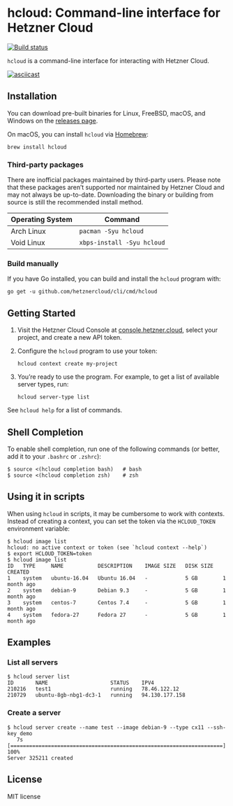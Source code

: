 # hcloud: Command-line interface for Hetzner Cloud

[![Build status](https://travis-ci.org/hetznercloud/cli.svg?branch=master)](https://travis-ci.org/hetznercloud/cli)

`hcloud` is a command-line interface for interacting with Hetzner Cloud.

[![asciicast](https://asciinema.org/a/157991.png)](https://asciinema.org/a/157991)

## Installation

You can download pre-built binaries for Linux, FreeBSD, macOS, and Windows on
the [releases page](https://github.com/hetznercloud/cli/releases).

On macOS, you can install `hcloud` via [Homebrew](https://brew.sh/):

    brew install hcloud

### Third-party packages

There are inofficial packages maintained by third-party users. Please note
that these packages aren’t supported nor maintained by Hetzner Cloud and
may not always be up-to-date. Downloading the binary or building from source
is still the recommended install method.

| Operating System | Command                                           |
| ---------------- | ------------------------------------------------- |
| Arch Linux       | `pacman -Syu hcloud`                              |
| Void Linux       | `xbps-install -Syu hcloud`                        |
 
### Build manually

If you have Go installed, you can build and install the `hcloud` program with:

    go get -u github.com/hetznercloud/cli/cmd/hcloud

## Getting Started

1.  Visit the Hetzner Cloud Console at [console.hetzner.cloud](https://console.hetzner.cloud/),
    select your project, and create a new API token.

2.  Configure the `hcloud` program to use your token:
    
        hcloud context create my-project

3.  You’re ready to use the program. For example, to get a list of available server
    types, run:
    
        hcloud server-type list

See `hcloud help` for a list of commands.

## Shell Completion

To enable shell completion, run one of the following commands (or better,
add it to your `.bashrc` or `.zshrc`):

```
$ source <(hcloud completion bash)   # bash
$ source <(hcloud completion zsh)    # zsh
```

## Using it in scripts

When using `hcloud` in scripts, it may be cumbersome to work with contexts.
Instead of creating a context, you can set the token via the `HCLOUD_TOKEN`
environment variable:

```
$ hcloud image list
hcloud: no active context or token (see `hcloud context --help`)
$ export HCLOUD_TOKEN=token
$ hcloud image list
ID   TYPE     NAME           DESCRIPTION    IMAGE SIZE   DISK SIZE   CREATED
1    system   ubuntu-16.04   Ubuntu 16.04   -            5 GB        1 month ago
2    system   debian-9       Debian 9.3     -            5 GB        1 month ago
3    system   centos-7       Centos 7.4     -            5 GB        1 month ago
4    system   fedora-27      Fedora 27      -            5 GB        1 month ago
```

## Examples

### List all servers

```
$ hcloud server list            
ID       NAME                    STATUS    IPV4
210216   test1                   running   78.46.122.12
210729   ubuntu-8gb-nbg1-dc3-1   running   94.130.177.158
```

### Create a server

```
$ hcloud server create --name test --image debian-9 --type cx11 --ssh-key demo
   7s [====================================================================] 100%
Server 325211 created
```

## License

MIT license

